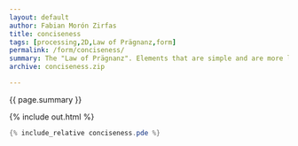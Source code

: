 ```yaml
---   
layout: default
author: Fabian Morón Zirfas
title: conciseness
tags: [processing,2D,Law of Prägnanz,form]
permalink: /form/conciseness/
summary: The "Law of Prägnanz". Elements that are simple and are more lickly to recognized then complex ones.  
archive: conciseness.zip

---  
```


<div class="hero">{{ page.summary }}</div>

<!-- more -->

{% include out.html %}

```java
{% include_relative conciseness.pde %}
```


